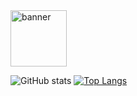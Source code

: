 
<img src="https://user-images.githubusercontent.com/65299153/132697283-c7854bdd-0e37-4c95-af49-561340e7158e.jpeg" alt="banner" width="90px" />

![GitHub stats](https://github-readme-stats.vercel.app/api?username=ctzxvulkan&show_icons=true&theme=nord&hide_border=true&include_all_commits=true&count_private=true&hide=stars&line_height=24)
[![Top Langs](https://github-readme-stats.vercel.app/api/top-langs/?username=ctzxvulkan&layout=compact&theme=nord&hide_border=true)](https://github.com/anuraghazra/github-readme-stats)
